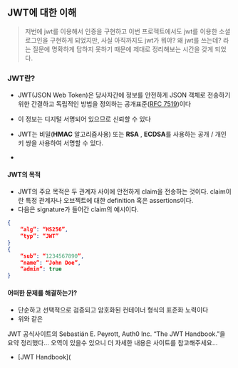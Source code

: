 ## JWT에 대한 이해

> 저번에 jwt를 이용해서 인증을 구현하고 이번 프로젝트에서도 jwt를 이용한 소셜 로그인을 구현하게 되었지만, 사실 아직까지도 jwt가 뭐야? 왜 jwt를 쓰는데? 라는 질문에 명확하게 답하지 못하기 때문에 제대로 정리해보는 시간을 갖게 되었다.

### JWT란?

- JWT(JSON Web Token)은 당사자간에 정보를 안전하게 JSON 객체로 전송하기 위한 간결하고 독립적인 방법을 정의하는 공개표준([RFC 7519](https://tools.ietf.org/html/rfc7519))이다
- 이 정보는 디지털 서명되어 있으므로 신뢰할 수 있다
- JWT는 비밀(**HMAC** 알고리즘사용) 또는 **RSA** , **ECDSA**를 사용하는 공개 / 개인 키 쌍을 사용하여 서명할 수 있다.

- 

#### JWT의 목적

- JWT의 주요 목적은 두 관계자 사이에 안전하게 claim을 전송하는 것이다. claim이란 특정 관계자나 오브젝트에 대한 definition 혹은 assertions이다. 
- 다음은 signature가 들어간 claim의 예시이다.

```json
{
    “alg”: “HS256”,
	“typ”: “JWT”
}
{
    “sub”: “1234567890”,
    “name”: “John Doe”,
    “admin”: true
}
```

#### 어떠한 문제를 해결하는가?

- 단순하고 선택적으로 검증되고 암호화된 컨테이너 형식의 표준화 노력이다
- 위와 같은



JWT 공식사이트의 Sebastián E. Peyrott, Auth0 Inc. “The JWT Handbook.”을 요약 정리했다... 오역이 있을수 있으니 더 자세한 내용은 사이트를 참고해주세요...

- [JWT Handbook](